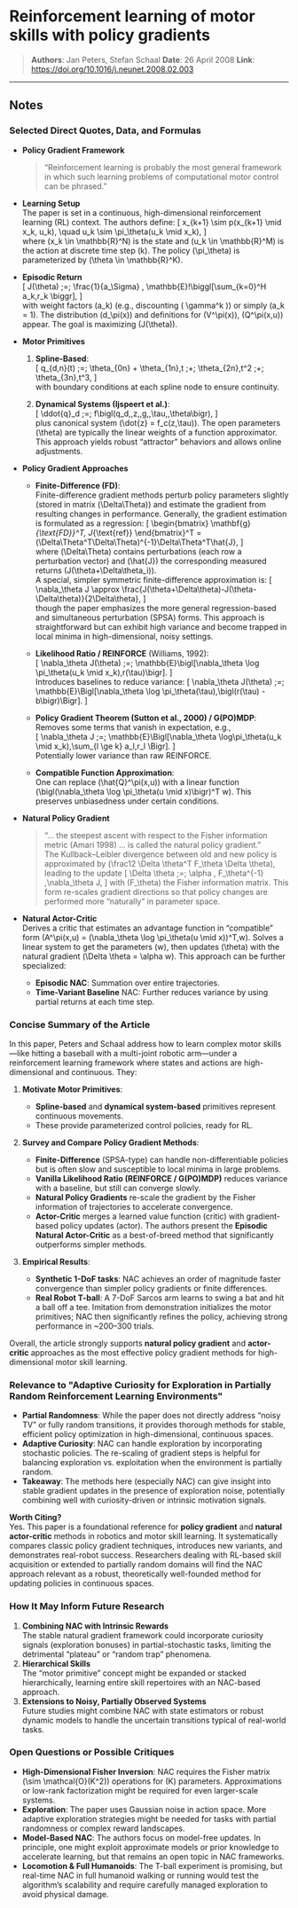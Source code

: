 # Reinforcement learning of motor skills with policy gradients

> **Authors**: Jan Peters, Stefan Schaal
> **Date**: 26 April 2008
> **Link**: <https://doi.org/10.1016/j.neunet.2008.02.003>

---

## Notes

### Selected Direct Quotes, Data, and Formulas

- **Policy Gradient Framework**  
  > “Reinforcement learning is probably the most general framework in which such learning problems of computational motor control can be phrased.”

- **Learning Setup**  
  The paper is set in a continuous, high-dimensional reinforcement learning (RL) context. The authors define:
  \[
    x_{k+1} \sim p(x_{k+1} \mid x_k, u_k), \quad u_k \sim \pi_\theta(u_k \mid x_k),
  \]  
  where \(x_k \in \mathbb{R}^N\) is the state and \(u_k \in \mathbb{R}^M\) is the action at discrete time step \(k\). The policy \(\pi_\theta\) is parameterized by \(\theta \in \mathbb{R}^K\).

- **Episodic Return**  
  \[
    J(\theta) \;=\; \frac{1}{a_\Sigma} \, \mathbb{E}\!\biggl[\sum_{k=0}^H a_k\,r_k \biggr],
  \]  
  with weight factors \(a_k\) (e.g., discounting \( \gamma^k \)) or simply \(a_k = 1\). The distribution \(d_\pi(x)\) and definitions for \(V^\pi(x)\), \(Q^\pi(x,u)\) appear. The goal is maximizing \(J(\theta)\).

- **Motor Primitives**  
  1. **Spline-Based**:  
     \[
       q_{d,n}(t) \;=\; \theta_{0n} + \theta_{1n}\,t \;+\; \theta_{2n}\,t^2 \;+\; \theta_{3n}\,t^3,
     \]  
     with boundary conditions at each spline node to ensure continuity.

  2. **Dynamical Systems (Ijspeert et al.)**:  
     \[
       \ddot{q}_d \;=\; f\bigl(q_d,\,z,\,g,\,\tau,\,\theta\bigr),
     \]  
     plus canonical system \(\dot{z} = f_c(z,\tau)\). The open parameters \(\theta\) are typically the linear weights of a function approximator. This approach yields robust “attractor” behaviors and allows online adjustments.

- **Policy Gradient Approaches**  
  - **Finite-Difference (FD)**:  
    Finite-difference gradient methods perturb policy parameters slightly (stored in matrix \(\Delta\Theta\)) and estimate the gradient from resulting changes in performance. Generally, the gradient estimation is formulated as a regression:
    \[
      \begin{bmatrix}
      \mathbf{g}_{\text{FD}}^T, J_{\text{ref}}
      \end{bmatrix}^T 
      = (\Delta\Theta^T\Delta\Theta)^{-1}\Delta\Theta^T\hat{J},
    \]  
    where \(\Delta\Theta\) contains perturbations (each row a perturbation vector) and \(\hat{J}\) the corresponding measured returns \(J(\theta+\Delta\theta_i)\).  
    A special, simpler symmetric finite-difference approximation is:
    \[
      \nabla_\theta J \approx \frac{J(\theta+\Delta\theta)-J(\theta-\Delta\theta)}{2\Delta\theta},
    \]  
    though the paper emphasizes the more general regression-based and simultaneous perturbation (SPSA) forms. This approach is straightforward but can exhibit high variance and become trapped in local minima in high-dimensional, noisy settings.

  - **Likelihood Ratio / REINFORCE** (Williams, 1992):  
    \[
      \nabla_\theta J(\theta) \;=\; \mathbb{E}\bigl[\nabla_\theta \log \pi_\theta(u_k \mid x_k)\,r(\tau)\bigr].
    \]  
    Introduces baselines to reduce variance:
    \[
      \nabla_\theta J(\theta) \;=\; \mathbb{E}\Bigl[\nabla_\theta \log \pi_\theta(\tau)\,\bigl(r(\tau) - b\bigr)\Bigr].
    \]

  - **Policy Gradient Theorem (Sutton et al., 2000) / G(PO)MDP**:  
    Removes some terms that vanish in expectation, e.g.,  
    \[
      \nabla_\theta J \;=\; \mathbb{E}\Bigl[\nabla_\theta \log\pi_\theta(u_k \mid x_k)\,\sum_{l \ge k} a_l\,r_l \Bigr].
    \]  
    Potentially lower variance than raw REINFORCE.

  - **Compatible Function Approximation**:  
    One can replace \(\hat{Q}^\pi(x,u)\) with a linear function \(\bigl(\nabla_\theta \log \pi_\theta(u \mid x)\bigr)^T w\). This preserves unbiasedness under certain conditions.

- **Natural Policy Gradient**  
  > “... the steepest ascent with respect to the Fisher information metric (Amari 1998) ... is called the natural policy gradient.”  
  The Kullback–Leibler divergence between old and new policy is approximated by \(\frac12 \Delta \theta^T F_\theta \Delta \theta\), leading to the update
  \[
    \Delta \theta \;=\; \alpha \, F_\theta^{-1} \,\nabla_\theta J,
  \]
  with \(F_\theta\) the Fisher information matrix. This form re-scales gradient directions so that policy changes are performed more “naturally” in parameter space.

- **Natural Actor-Critic**  
  Derives a critic that estimates an advantage function in “compatible” form \(A^\pi(x,u) = (\nabla_\theta \log \pi_\theta(u \mid x))^T\,w\). Solves a linear system to get the parameters \(w\), then updates \(\theta\) with the natural gradient \(\Delta \theta = \alpha w\). This approach can be further specialized:
  - **Episodic NAC**: Summation over entire trajectories.
  - **Time-Variant Baseline** NAC: Further reduces variance by using partial returns at each time step.

### Concise Summary of the Article

In this paper, Peters and Schaal address how to learn complex motor skills—like hitting a baseball with a multi-joint robotic arm—under a reinforcement learning framework where states and actions are high-dimensional and continuous. They:

1. **Motivate Motor Primitives**:  
   - **Spline-based** and **dynamical system-based** primitives represent continuous movements.  
   - These provide parameterized control policies, ready for RL.

2. **Survey and Compare Policy Gradient Methods**:  
   - **Finite-Difference** (SPSA-type) can handle non-differentiable policies but is often slow and susceptible to local minima in large problems.  
   - **Vanilla Likelihood Ratio (REINFORCE / G(PO)MDP)** reduces variance with a baseline, but still can converge slowly.  
   - **Natural Policy Gradients** re-scale the gradient by the Fisher information of trajectories to accelerate convergence.  
   - **Actor-Critic** merges a learned value function (critic) with gradient-based policy updates (actor). The authors present the **Episodic Natural Actor-Critic** as a best-of-breed method that significantly outperforms simpler methods.

3. **Empirical Results**:  
   - **Synthetic 1-DoF tasks**: NAC achieves an order of magnitude faster convergence than simpler policy gradients or finite differences.  
   - **Real Robot T-ball**: A 7-DoF Sarcos arm learns to swing a bat and hit a ball off a tee. Imitation from demonstration initializes the motor primitives; NAC then significantly refines the policy, achieving strong performance in ~200–300 trials.

Overall, the article strongly supports **natural policy gradient** and **actor-critic** approaches as the most effective policy gradient methods for high-dimensional motor skill learning.

### Relevance to "Adaptive Curiosity for Exploration in Partially Random Reinforcement Learning Environments"

- **Partial Randomness**: While the paper does not directly address “noisy TV” or fully random transitions, it provides thorough methods for stable, efficient policy optimization in high-dimensional, continuous spaces.  
- **Adaptive Curiosity**: NAC can handle exploration by incorporating stochastic policies. The re-scaling of gradient steps is helpful for balancing exploration vs. exploitation when the environment is partially random.  
- **Takeaway**: The methods here (especially NAC) can give insight into stable gradient updates in the presence of exploration noise, potentially combining well with curiosity-driven or intrinsic motivation signals.

**Worth Citing?**  
Yes. This paper is a foundational reference for **policy gradient** and **natural actor-critic** methods in robotics and motor skill learning. It systematically compares classic policy gradient techniques, introduces new variants, and demonstrates real-robot success. Researchers dealing with RL-based skill acquisition or extended to partially random domains will find the NAC approach relevant as a robust, theoretically well-founded method for updating policies in continuous spaces.

### How It May Inform Future Research

1. **Combining NAC with Intrinsic Rewards**  
   The stable natural gradient framework could incorporate curiosity signals (exploration bonuses) in partial-stochastic tasks, limiting the detrimental “plateau” or “random trap” phenomena.
2. **Hierarchical Skills**  
   The “motor primitive” concept might be expanded or stacked hierarchically, learning entire skill repertoires with an NAC-based approach.
3. **Extensions to Noisy, Partially Observed Systems**  
   Future studies might combine NAC with state estimators or robust dynamic models to handle the uncertain transitions typical of real-world tasks.

### Open Questions or Possible Critiques

- **High-Dimensional Fisher Inversion**: NAC requires the Fisher matrix \(\sim \mathcal{O}(K^2)\) operations for \(K\) parameters. Approximations or low-rank factorization might be required for even larger-scale systems.
- **Exploration**: The paper uses Gaussian noise in action space. More adaptive exploration strategies might be needed for tasks with partial randomness or complex reward landscapes.
- **Model-Based NAC**: The authors focus on model-free updates. In principle, one might exploit approximate models or prior knowledge to accelerate learning, but that remains an open topic in NAC frameworks.
- **Locomotion & Full Humanoids**: The T-ball experiment is promising, but real-time NAC in full humanoid walking or running would test the algorithm’s scalability and require carefully managed exploration to avoid physical damage.
